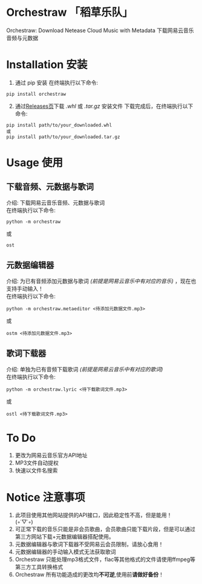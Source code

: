 # Orchestraw 「稻草乐队」
Orchestraw: Download Netease Cloud Music with Metadata
下载网易云音乐音频与元数据

# Installation 安装
1. 通过 pip 安装
在终端执行以下命令:
```
pip install orchestraw
```

2. 通过[Releases页](https://github.com/crillerium/orchestraw/releases)下载 *.whl* 或 *.tar.gz* 安装文件
下载完成后，在终端执行以下命令:
```
pip install path/to/your_downloaded.whl
或
pip install path/to/your_downloaded.tar.gz
```

# Usage 使用
## 下载音频、元数据与歌词
介绍: 下载网易云音乐音频、元数据与歌词  
在终端执行以下命令:  
```
python -m orchestraw
```
或  
```
ost
```
## 元数据编辑器
介绍: 为已有音频添加元数据与歌词 *(前提是网易云音乐中有对应的音乐)* ，现在也支持手动输入！  
在终端执行以下命令:  
```
python -m orchestraw.metaeditor <待添加元数据文件.mp3>
```
或  
```
ostm <待添加元数据文件.mp3>
```

## 歌词下载器
介绍: 单独为已有音频下载歌词 *(前提是网易云音乐中有对应的歌词)*  
在终端执行以下命令:  
```
python -m orchestraw.lyric <待下载歌词文件.mp3>
```
或  
```
ostl <待下载歌词文件.mp3>
```

# To Do
1. 更改为网易云音乐官方API地址
2. MP3文件自动提权
3. 快速以文件名搜索

# Notice 注意事项  
1. 此项目使用其他网站提供的API接口，因此稳定性不高，但是能用！  
(◦˙▽˙◦)  
2. 可正常下载的音乐只能是非会员歌曲，会员歌曲只能下载片段，但是可以通过第三方网站下载+元数据编辑器搭配使用。  
3. 元数据编辑器与歌词下载器不受网易云会员限制，请放心食用！  
4. 元数据编辑器的手动输入模式无法获取歌词  
5. Orchestraw 只能处理mp3格式文件，flac等其他格式的文件请使用ffmpeg等第三方工具转换格式  
6. Orchestraw 所有功能造成的更改均**不可逆**,使用前**请做好备份**！  
